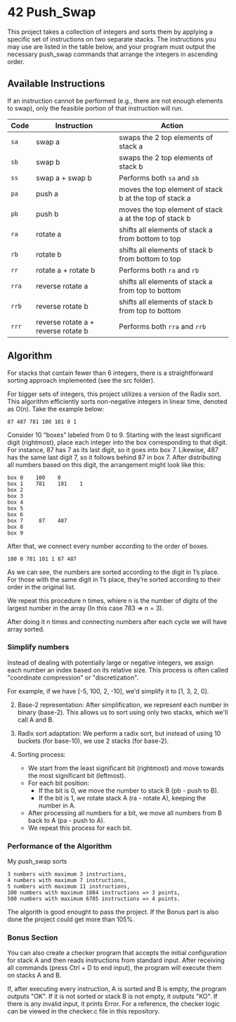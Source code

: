 # 42 Push_Swap

This project takes a collection of integers and sorts them by applying a specific set of instructions on two separate stacks. The instructions you may use are listed in the table below, and your program must output the necessary push_swap commands that arrange the integers in ascending order.

## Available Instructions

If an instruction cannot be performed (e.g., there are not enough elements to swap), only the feasible portion of that instruction will run.

| Code  | Instruction                         | Action                                                 |
| ----- | ----------------------------------- | ------------------------------------------------------ |
| `sa`  | swap a                              | swaps the 2 top elements of stack a                    |
| `sb`  | swap b                              | swaps the 2 top elements of stack b                    |
| `ss`  | swap a + swap b                     | Performs both `sa` and `sb`                                     |
| `pa`  | push a                              | moves the top element of stack b at the top of stack a |
| `pb`  | push b                              | moves the top element of stack a at the top of stack b |
| `ra`  | rotate a                            | shifts all elements of stack a from bottom to top      |
| `rb`  | rotate b                            | shifts all elements of stack b from bottom to top      |
| `rr`  | rotate a + rotate b                 | Performs both `ra` and `rb`                                     |
| `rra` | reverse rotate a                    | shifts all elements of stack a from top to bottom      |
| `rrb` | reverse rotate b                    | shifts all elements of stack b from top to bottom      |
| `rrr` | reverse rotate a + reverse rotate b | Performs both `rra` and `rrb`                                   |

## Algorithm

For stacks that contain fewer than 6 integers, there is a straightforward sorting approach implemented (see the src folder).

For bigger sets of integers, this project utilizes a version of the Radix sort. This algorithm efficiently sorts non-negative integers in linear time, denoted as O(n). Take the example below:

```
87 487 781 100 101 0 1
```

Consider 10 “boxes” labeled from 0 to 9.
Starting with the least significant digit (rightmost), place each integer into the box corresponding to that digit.
For instance, 87 has 7 as its last digit, so it goes into box 7. Likewise, 487 has the same last digit 7, so it follows behind 87 in box 7.
After distributing all numbers based on this digit, the arrangement might look like this:

```
box 0    100    0
box 1    781    101    1
box 2
box 3
box 4
box 5
box 6
box 7     87    487
box 8
box 9
```

After that, we connect every number according to the order of boxes.

```
100 0 781 101 1 87 487
```

As we can see, the numbers are sorted according to the digit in 1’s place. For those with the same digit in 1’s place, they’re sorted according to their order in the original list.

We repeat this procedure n times, whiere n is the number of digits of the largest number in the array
(In this case 783 => n = 3).

After doing it n times and connecting numbers after each cycle we will have array sorted.

### Simplify numbers

Instead of dealing with potentially large or negative integers, we assign each number an index based on its relative size. This process is often called "coordinate compression" or "discretization".

   For example, if we have [-5, 100, 2, -10], we'd simplify it to [1, 3, 2, 0].

2. Base-2 representation:
   After simplification, we represent each number in binary (base-2). This allows us to sort using only two stacks, which we'll call A and B.

3. Radix sort adaptation:
   We perform a radix sort, but instead of using 10 buckets (for base-10), we use 2 stacks (for base-2).

4. Sorting process:
   - We start from the least significant bit (rightmost) and move towards the most significant bit (leftmost).
   - For each bit position:
     - If the bit is 0, we move the number to stack B (pb - push to B).
     - If the bit is 1, we rotate stack A (ra - rotate A), keeping the number in A.
   - After processing all numbers for a bit, we move all numbers from B back to A (pa - push to A).
   - We repeat this process for each bit.

### Performance of the Algorithm

My push_swap sorts

    3 numbers with maximum 3 instructions,
    4 numbers with maximum 7 instructions,
    5 numbers with maximum 11 instructions,
    100 numbers with maximum 1084 instructions => 3 points,
    500 numbers with maximum 6785 instructions => 4 points.

The algorith is good enought to pass the project. If the Bonus part is also done the project could get more than 105%.

### Bonus Section

You can also create a checker program that accepts the initial configuration for stack A and then reads instructions from standard input. After receiving all commands (press Ctrl + D to end input), the program will execute them on stacks A and B.

If, after executing every instruction, A is sorted and B is empty, the program outputs "OK".
If it is not sorted or stack B is not empty, it outputs "KO".
If there is any invalid input, it prints Error.
For a reference, the checker logic can be viewed in the checker.c file in this repository.
